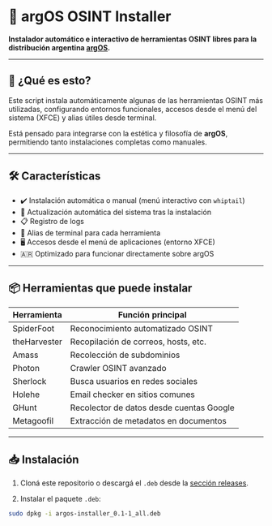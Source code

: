 # 🧠 argOS OSINT Installer

**Instalador automático e interactivo de herramientas OSINT libres para la distribución argentina [argOS](https://github.com/arg-os).**

---

## 🚀 ¿Qué es esto?

Este script instala automáticamente algunas de las herramientas OSINT más utilizadas, configurando entornos funcionales, accesos desde el menú del sistema (XFCE) y alias útiles desde terminal.

Está pensado para integrarse con la estética y filosofía de **argOS**, permitiendo tanto instalaciones completas como manuales.

---

## 🛠️ Características

- ✔️ Instalación automática o manual (menú interactivo con `whiptail`)
- 🔄 Actualización automática del sistema tras la instalación
- 📋 Registro de logs
- 🧩 Alias de terminal para cada herramienta
- 🖥️ Accesos desde el menú de aplicaciones (entorno XFCE)
- 🇦🇷 Optimizado para funcionar directamente sobre argOS

---

## 📦 Herramientas que puede instalar

| Herramienta    | Función principal                      |
|----------------|----------------------------------------|
| SpiderFoot     | Reconocimiento automatizado OSINT      |
| theHarvester   | Recopilación de correos, hosts, etc.   |
| Amass          | Recolección de subdominios             |
| Photon         | Crawler OSINT avanzado                 |
| Sherlock       | Busca usuarios en redes sociales       |
| Holehe         | Email checker en sitios comunes        |
| GHunt          | Recolector de datos desde cuentas Google |
| Metagoofil     | Extracción de metadatos en documentos  |

---

## 📥 Instalación

1. Cloná este repositorio o descargá el `.deb` desde la [sección releases](https://github.com/tu-repo-url/releases).

2. Instalar el paquete `.deb`:

```bash
sudo dpkg -i argos-installer_0.1-1_all.deb
